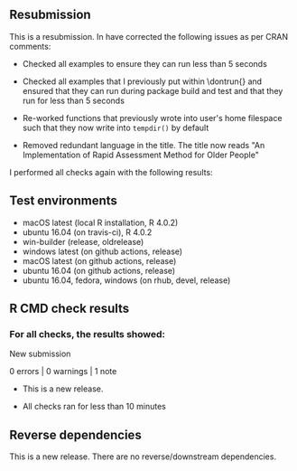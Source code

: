 ## Resubmission
This is a resubmission. In have corrected the following issues as per CRAN
comments:

* Checked all examples to ensure they can run less than 5 seconds

* Checked all examples that I previously put within \dontrun{} and ensured
that they can run during package build and test and that they run for less than
5 seconds

* Re-worked functions that previously wrote into user's home filespace such
that they now write into `tempdir()` by default

* Removed redundant language in the title. The title now reads "An Implementation
of Rapid Assessment Method for Older People"

I performed all checks again with the following results:

## Test environments
* macOS latest (local R installation, R 4.0.2)
* ubuntu 16.04 (on travis-ci), R 4.0.2
* win-builder (release, oldrelease)
* windows latest (on github actions, release)
* macOS latest (on github actions, release)
* ubuntu 16.04 (on github actions, release)
* ubuntu 16.04, fedora, windows (on rhub, devel, release)

## R CMD check results

### For all checks, the results showed:

  New submission

0 errors | 0 warnings | 1 note

* This is a new release.

* All checks ran for less than 10 minutes

## Reverse dependencies

This is a new release. There are no reverse/downstream dependencies.

